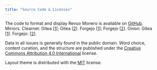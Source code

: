 ```yaml
---
title: "Source Code & Licenses"
---
```


The code to format and display Revuo Monero is available on [GitHub](https://github.com/rottenstonks/revuo-weekly). Mirrors. Clearnet: Gitea [[1](https://git.wownero.com/rotten/revuo-weekly)]; Gitea [[2](https://git.nowhere.moe/rottenwheel/revuo-weekly)]. Forgejo [[1](https://git.private.coffee/rottenwheel/revuo-weekly)]; Forgejo [[2](https://git.bloat.cat/rottenwheel/revuo-weekly)]. Onion: Gitea [[1](http://gitea.recanman7nly4wwc5f2t2h55jnxsr7wo664o3lsydngwetvrguz4esid.onion/rottenwheel/revuo-weekly)]. Forgejo: [[2](https://librejojyvetb6pwx3r23yigq5eeuwhhev2vm5hkfomhgdn7g4xpx3ad.onion/rottenwheel/revuo-weekly)].

Data in all issues is generally found in the public domain. Word choice, content curation, and the structure are published under the [Creative Commons Attribution 4.0 International](https://creativecommons.org/licenses/by/4.0/) license.

Layout theme is distributed with the [MIT](https://wikiless.funami.tech/wiki/MIT_License?lang=en) license.
